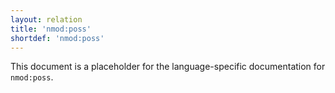 ```yaml
---
layout: relation
title: 'nmod:poss'
shortdef: 'nmod:poss'
---
```


This document is a placeholder for the language-specific documentation
for `nmod:poss`.
